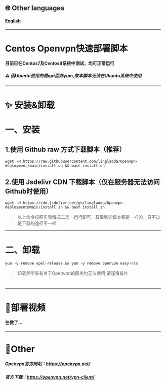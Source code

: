 ## 🌐 Other languages
#### [English](https://github.com/linglaoda/Openvpn-deployment/tree/main/English-Readme)

***

# Centos Openvpn快速部署脚本
#### 目前已在Centos7及Centos8系统中测试，均可正常运行
##### ⚠ 因Ubuntu使用的是apt而非yum,故本脚本无法在Ubuntu系统中使用

***

# ✨ 安装&卸载
# 一、安装
## 1.使用 Github raw 方式下载脚本（推荐）
````
wget -N https://raw.githubusercontent.com/linglaoda/Openvpn-deployment/main/install.sh && bash install.sh
````
## 2.使用 Jsdelivr CDN 下载脚本（仅在服务器无法访问Github时使用）
````
wget -N https://cdn.jsdelivr.net/gh/linglaoda/Openvpn-deployment@main/install.sh && bash install.sh
````
> 以上命令按照实际情况二选一运行即可，获取到的脚本都是一样的，只不过是下载的途径不一样
***
# 二、卸载

````
yum -y remove epel-release && yum -y remove openvpn easy-rsa
````
> 卸载后所有有关于Openvpn的服务均无法使用,请谨慎操作
# 
***

# 🌠部署视频
#### 在做了...

***

# 🌌Other
##### Openvpn官方网站：https://openvpn.net/
##### 官方下载：https://openvpn.net/vpn-client/
